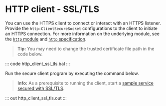 # HTTP client - SSL/TLS

You can use the HTTPS client to connect or interact with an HTTPS listener. Provide the `http:ClientSecureSocket` configurations to the client to initiate an HTTPS connection.
For more information on the underlying module, see the [`http` module](https://lib.ballerina.io/ballerina/http/latest/)  and [`http` specification](https://ballerina.io/spec/http/#923-client---ssltls).

>**Tip:** You may need to change the trusted certificate file path in the code below.

::: code http_client_ssl_tls.bal :::

Run the secure client program by executing the command below.

>**Info:** As a prerequisite to running the client, start a [sample service secured with SSL/TLS](earn/by-example/http-service-ssl-tls/). 

::: out http_client_ssl_tls.out :::
